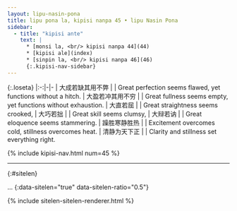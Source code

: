 ```yaml
---
layout: lipu-nasin-pona
title: lipu pona la, kipisi nanpa 45 • lipu Nasin Pona
sidebar:
  - title: "kipisi ante"
    text: |
      * [monsi la, <br/> kipisi nanpa 44](44)
      * [kipisi ale](index)
      * [sinpin la, <br/> kipisi nanpa 46](46)
      {:.kipisi-nav-sidebar}
---
```


{:.loseta}
|:-:|-|-
| 大成若缺<wbr/>其用不弊 |  | Great perfection seems flawed, yet functions without a hitch.
| 大盈若冲<wbr/>其用不穷 |  | Great fullness seems empty, yet functions without exhaustion.
| 大直若屈               |  | Great straightness seems crooked,
| 大巧若拙               |  | Great skill seems clumsy,
| 大辩若讷               |  | Great eloquence seems stammering.
| 躁胜寒静胜热           |  | Excitement overcomes cold, stillness overcomes heat.
| 清静为天下正           |  | Clarity and stillness set everything right.

{% include kipisi-nav.html num=45 %}

-------
{:#sitelen}

...
{:data-sitelen="true" data-sitelen-ratio="0.5"}

{% include sitelen-sitelen-renderer.html %}
